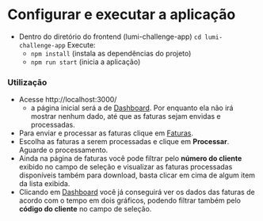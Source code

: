 # Configurar e executar a aplicação

- Dentro do diretório do frontend (lumi-challenge-app) `cd lumi-challenge-app`
Execute: 
    - `npm install` (instala as dependências do projeto)
    - `npm run start` (inicia a aplicação)


### Utilização

- Acesse http://localhost:3000/ 
    - a página inicial será a de [Dashboard](http://localhost:3000/dashboard). Por enquanto ela não irá mostrar nenhum dado, até que as faturas sejam envidas e processadas.
- Para enviar e processar as faturas clique em [Faturas](http://localhost:3000/invoices).
- Escolha as faturas a serem processadas e clique em **Processar**. Aguarde o processamento.
- Ainda na página de faturas você pode filtrar pelo **número do cliente** exibido no campo de seleção e visualizar as faturas processadas disponíveis também para download, basta clicar em cima de algum item da lista exibida.
- Clicando em [Dashboard](http://localhost:3000/dashboard) você já conseguirá ver os dados das faturas de acordo com o tempo em dois gráficos, podendo filtrar também pelo **código do cliente** no campo de seleção.